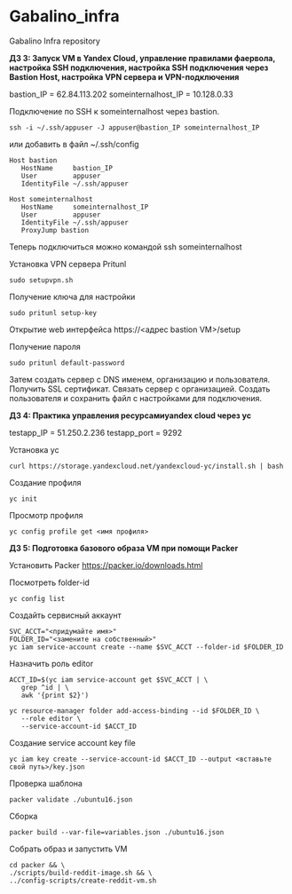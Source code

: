 # Gabalino_infra
Gabalino Infra repository

__ДЗ 3: Запуск VM в Yandex Cloud, управление правилами фаервола, настройка SSH подключения, настройка SSH подключения через Bastion Host, настройка VPN сервера и VPN-подключения__

bastion_IP = 62.84.113.202
someinternalhost_IP = 10.128.0.33

Подключение по SSH к someinternalhost через bastion.
```shell
ssh -i ~/.ssh/appuser -J appuser@bastion_IP someinternalhost_IP
```
или добавить в файл ~/.ssh/config
```shell
Host bastion
   HostName     bastion_IP
   User         appuser
   IdentityFile ~/.ssh/appuser

Host someinternalhost
   HostName     someinternalhost_IP
   User         appuser
   IdentityFile ~/.ssh/appuser
   ProxyJump bastion
```
Теперь подключиться можно командой ssh someinternalhost

Установка VPN сервера Pritunl
```shell
sudo setupvpn.sh
```
Получение ключа для настройки
```shell
sudo pritunl setup-key
```
Открытие web интерфейса
https://<адрес bastion VM>/setup

Получение пароля
```shell
sudo pritunl default-password
```

Затем создать сервер с DNS именем, организацию и пользователя. Получить SSL сертификат. Связать сервер с организацией. Создать пользователя и сохранить файл с настройками для подключения.

__ДЗ 4: Практика управления ресурсамиyandex cloud через yc__

testapp_IP = 51.250.2.236
testapp_port = 9292

Установка yc
```shell
curl https://storage.yandexcloud.net/yandexcloud-yc/install.sh | bash
```
Создание профиля
```shell
yc init
```
Просмотр профиля
```shell
yc config profile get <имя профиля>
```

__ДЗ 5: Подготовка базового образа VM при помощи Packer__

Установить Packer
https://packer.io/downloads.html

Посмотреть folder-id
```shell
yc config list
```
Создайть сервисный аккаунт
```shell
SVC_ACCT="<придумайте имя>"
FOLDER_ID="<замените на собственный>"
yc iam service-account create --name $SVC_ACCT --folder-id $FOLDER_ID
```
Назначить роль editor
```shell
ACCT_ID=$(yc iam service-account get $SVC_ACCT | \
   grep ^id | \
   awk '{print $2}')

yc resource-manager folder add-access-binding --id $FOLDER_ID \
   --role editor \
   --service-account-id $ACCT_ID
```
Создание service account key file
```shell
yc iam key create --service-account-id $ACCT_ID --output <вставьте свой путь>/key.json
```
Проверка шаблона
```shell
packer validate ./ubuntu16.json
```
Сборка
```shell
packer build --var-file=variables.json ./ubuntu16.json
```
Собрать образ и запустить VM
```shell
cd packer && \
./scripts/build-reddit-image.sh && \
../config-scripts/create-reddit-vm.sh
```
